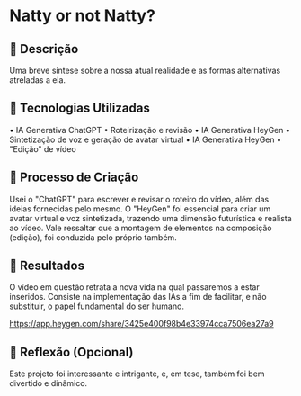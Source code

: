 # Natty or not Natty?

## 📒 Descrição
Uma breve síntese sobre a nossa atual realidade e as formas alternativas atreladas a ela.

## 🤖 Tecnologias Utilizadas
• IA Generativa ChatGPT • Roteirização e revisão
• IA Generativa HeyGen • Sintetização de voz e geração de avatar virtual
• IA Generativa HeyGen • "Edição" de vídeo

## 🧐 Processo de Criação
Usei o "ChatGPT" para escrever e revisar o roteiro do vídeo, além das ideias fornecidas pelo mesmo. O "HeyGen" foi essencial para criar um avatar virtual e voz sintetizada, trazendo uma dimensão futurística e realista ao vídeo. Vale ressaltar que a montagem de elementos na composição (edição), foi conduzida pelo próprio também.

## 🚀 Resultados
O vídeo em questão retrata a nova vida na qual passaremos a estar inseridos. Consiste na implementação das IAs a fim de facilitar, e não substituir, o papel fundamental do ser humano.

https://app.heygen.com/share/3425e400f98b4e33974cca7506ea27a9

## 💭 Reflexão (Opcional)
Este projeto foi interessante e intrigante, e, em tese, também foi bem divertido e dinâmico.
